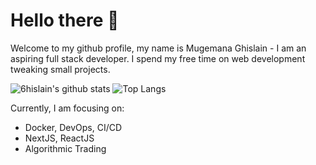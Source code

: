 # Hello there 👋

Welcome to my github profile, my name is Mugemana Ghislain - I am an aspiring full stack developer. I spend my free time on web development tweaking small projects.

![6hislain's github stats](https://github-readme-stats.vercel.app/api?username=6hislain&show_icons=true&theme=vue) ![Top Langs](https://github-readme-stats.vercel.app/api/top-langs/?username=6hislain&show_icons=true&layout=compact&hide=hack&langs_count=8&theme=vue)

Currently, I am focusing on:
- Docker, DevOps, CI/CD
- NextJS, ReactJS
- Algorithmic Trading
